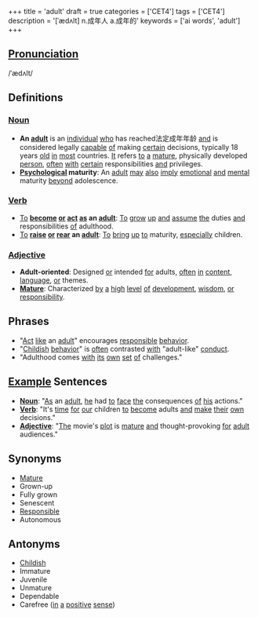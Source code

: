 +++
title = 'adult'
draft = true
categories = ['CET4']
tags = ['CET4']
description = '[ˈædʌlt] n.成年人 a.成年的'
keywords = ['ai words', 'adult']
+++

## [Pronunciation](/en/post/pronunciation/)
/ˈædʌlt/

## Definitions
### [Noun](/en/post/noun/)
- **An [adult](/en/post/adult/)** is an [individual](/en/post/individual/) [who](/en/post/who/) has reached法定成年年龄 [and](/en/post/and/) is considered legally [capable](/en/post/capable/) [of](/en/post/of/) making [certain](/en/post/certain/) decisions, typically 18 years [old](/en/post/old/) [in](/en/post/in/) [most](/en/post/most/) countries. [It](/en/post/it/) refers [to](/en/post/to/) [a](/en/post/a/) [mature](/en/post/mature/), physically developed [person](/en/post/person/), [often](/en/post/often/) [with](/en/post/with/) [certain](/en/post/certain/) responsibilities [and](/en/post/and/) privileges.
- **[Psychological](/en/post/psychological/) maturity**: An [adult](/en/post/adult/) [may](/en/post/may/) [also](/en/post/also/) [imply](/en/post/imply/) [emotional](/en/post/emotional/) [and](/en/post/and/) [mental](/en/post/mental/) maturity [beyond](/en/post/beyond/) adolescence.

### [Verb](/en/post/verb/)
- [To](/en/post/to/) **[become](/en/post/become/) [or](/en/post/or/) [act](/en/post/act/) [as](/en/post/as/) an [adult](/en/post/adult/)**: [To](/en/post/to/) [grow](/en/post/grow/) [up](/en/post/up/) [and](/en/post/and/) [assume](/en/post/assume/) [the](/en/post/the/) duties [and](/en/post/and/) responsibilities [of](/en/post/of/) adulthood.
- [To](/en/post/to/) **[raise](/en/post/raise/) [or](/en/post/or/) [rear](/en/post/rear/) an [adult](/en/post/adult/)**: [To](/en/post/to/) [bring](/en/post/bring/) [up](/en/post/up/) [to](/en/post/to/) maturity, [especially](/en/post/especially/) children.

### [Adjective](/en/post/adjective/)
- **Adult-oriented**: Designed [or](/en/post/or/) intended [for](/en/post/for/) adults, [often](/en/post/often/) [in](/en/post/in/) [content](/en/post/content/), [language](/en/post/language/), [or](/en/post/or/) themes.
- **[Mature](/en/post/mature/)**: Characterized [by](/en/post/by/) [a](/en/post/a/) [high](/en/post/high/) [level](/en/post/level/) [of](/en/post/of/) [development](/en/post/development/), [wisdom](/en/post/wisdom/), [or](/en/post/or/) [responsibility](/en/post/responsibility/).

## Phrases
- "[Act](/en/post/act/) [like](/en/post/like/) an [adult](/en/post/adult/)" encourages [responsible](/en/post/responsible/) [behavior](/en/post/behavior/).
- "[Childish](/en/post/childish/) [behavior](/en/post/behavior/)" is [often](/en/post/often/) contrasted [with](/en/post/with/) "adult-like" [conduct](/en/post/conduct/).
- "Adulthood comes [with](/en/post/with/) [its](/en/post/its/) [own](/en/post/own/) [set](/en/post/set/) [of](/en/post/of/) challenges."

## [Example](/en/post/example/) Sentences
- **[Noun](/en/post/noun/)**: "[As](/en/post/as/) an [adult](/en/post/adult/), [he](/en/post/he/) had [to](/en/post/to/) [face](/en/post/face/) [the](/en/post/the/) consequences [of](/en/post/of/) [his](/en/post/his/) actions."
- **[Verb](/en/post/verb/)**: "It's [time](/en/post/time/) [for](/en/post/for/) [our](/en/post/our/) children [to](/en/post/to/) [become](/en/post/become/) adults [and](/en/post/and/) [make](/en/post/make/) [their](/en/post/their/) [own](/en/post/own/) decisions."
- **[Adjective](/en/post/adjective/)**: "[The](/en/post/the/) movie's [plot](/en/post/plot/) is [mature](/en/post/mature/) [and](/en/post/and/) thought-provoking [for](/en/post/for/) [adult](/en/post/adult/) audiences."

## Synonyms
- [Mature](/en/post/mature/)
- Grown-up
- Fully grown
- Senescent
- [Responsible](/en/post/responsible/)
- Autonomous

## Antonyms
- [Childish](/en/post/childish/)
- Immature
- Juvenile
- Unmature
- Dependable
- Carefree ([in](/en/post/in/) [a](/en/post/a/) [positive](/en/post/positive/) [sense](/en/post/sense/))
